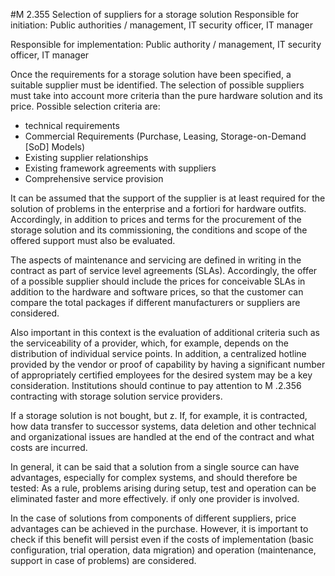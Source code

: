 #M 2.355 Selection of suppliers for a storage solution
Responsible for initiation: Public authorities / management, IT security officer, IT manager

Responsible for implementation: Public authority / management, IT security officer, IT manager

Once the requirements for a storage solution have been specified, a suitable supplier must be identified. The selection of possible suppliers must take into account more criteria than the pure hardware solution and its price. Possible selection criteria are:

* technical requirements
* Commercial Requirements (Purchase, Leasing, Storage-on-Demand [SoD] Models)
* Existing supplier relationships
* Existing framework agreements with suppliers
* Comprehensive service provision


It can be assumed that the support of the supplier is at least required for the solution of problems in the enterprise and a fortiori for hardware outfits. Accordingly, in addition to prices and terms for the procurement of the storage solution and its commissioning, the conditions and scope of the offered support must also be evaluated.

The aspects of maintenance and servicing are defined in writing in the contract as part of service level agreements (SLAs). Accordingly, the offer of a possible supplier should include the prices for conceivable SLAs in addition to the hardware and software prices, so that the customer can compare the total packages if different manufacturers or suppliers are considered.

Also important in this context is the evaluation of additional criteria such as the serviceability of a provider, which, for example, depends on the distribution of individual service points. In addition, a centralized hotline provided by the vendor or proof of capability by having a significant number of appropriately certified employees for the desired system may be a key consideration. Institutions should continue to pay attention to M .2.356 contracting with storage solution service providers.

If a storage solution is not bought, but z. If, for example, it is contracted, how data transfer to successor systems, data deletion and other technical and organizational issues are handled at the end of the contract and what costs are incurred.

In general, it can be said that a solution from a single source can have advantages, especially for complex systems, and should therefore be tested: As a rule, problems arising during setup, test and operation can be eliminated faster and more effectively. if only one provider is involved.

In the case of solutions from components of different suppliers, price advantages can be achieved in the purchase. However, it is important to check if this benefit will persist even if the costs of implementation (basic configuration, trial operation, data migration) and operation (maintenance, support in case of problems) are considered.



